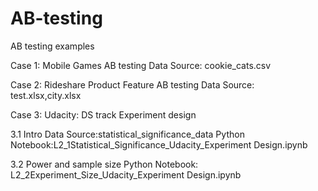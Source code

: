 # AB-testing
AB testing examples

Case 1: Mobile Games AB testing
Data Source: cookie_cats.csv

Case 2: Rideshare Product Feature AB testing
Data Source: test.xlsx,city.xlsx

Case 3: Udacity: DS track Experiment design 

3.1 Intro
Data Source:statistical_significance_data
Python Notebook:L2_1Statistical_Significance_Udacity_Experiment Design.ipynb

3.2 Power and sample size
Python Notebook: L2_2Experiment_Size_Udacity_Experiment Design.ipynb
